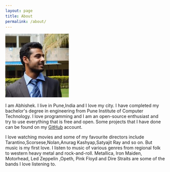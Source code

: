 ```yaml
---
layout: page
title: About
permalink: /about/
---
```

![Profile Pic](https://raw.githubusercontent.com/abhi11/abhi11.github.io/master/_img/profile.jpg)

I am Abhishek. I live in Pune,India and I love my city. I have completed my bachelor's degree in engineering from Pune Institute of Computer Technology. I love programming and I am an open-source enthusiast and try to use everything that is free and open. Some projects that I have done can be found on my [GitHub](https://github.com/abhi11) account.

I love watching movies and some of my favourite directors include Tarantino,Scorsese,Nolan,Anurag Kashyap,Satyajit Ray and so on. But music is my first love. I listen to music of various genres from regional folk to western heavy metal and rock-and-roll. Metallica, Iron Maiden, Motorhead, Led Zeppelin ,Opeth, Pink Floyd and Dire Straits are some of the bands I love listening to.
